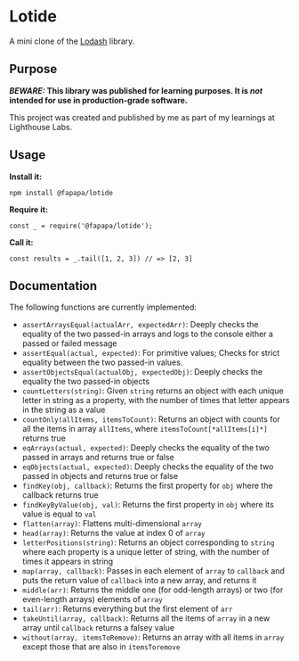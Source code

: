# Lotide

A mini clone of the [Lodash](https://lodash.com) library.

## Purpose

**_BEWARE:_ This library was published for learning purposes. It is
_not_ intended for use in production-grade software.**

This project was created and published by me as part of my learnings
at Lighthouse Labs.

## Usage

**Install it:**

`npm install @fapapa/lotide`

**Require it:**

`const _ = require('@fapapa/lotide');`

**Call it:**

`const results = _.tail([1, 2, 3]) // => [2, 3]`

## Documentation

The following functions are currently implemented:

* `assertArraysEqual(actualArr, expectedArr)`: Deeply checks the equality of the
  two passed-in arrays and logs to the console either a passed or failed message
* `assertEqual(actual, expected)`: For primitive values; Checks for strict
  equality between the two passed-in values.
* `assertObjectsEqual(actualObj, expectedObj)`: Deeply checks the equality the
  two passed-in objects
* `countLetters(string)`: Given `string` returns an object with each unique
  letter in string as a property, with the number of times that letter appears
  in the string as a value
* `countOnly(allItems, itemsToCount)`: Returns an object with counts for all the
  items in array `allItems`, where `itemsToCount[*allItems[i]*]` returns true
* `eqArrays(actual, expected)`: Deeply checks the equality of the two passed in
  arrays and returns true or false
* `eqObjects(actual, expected)`: Deeply checks the equality of the two passed in
  objects and returns true or false
* `findKey(obj, callback)`: Returns the first property for `obj` where the
  callback returns true
* `findKeyByValue(obj, val)`: Returns the first property in `obj` where its
  value is equal to `val`
* `flatten(array)`: Flattens multi-dimensional `array`
* `head(array)`: Returns the value at index 0 of `array`
* `letterPositions(string)`: Returns an object corresponding to `string` where
  each property is a unique letter of string, with the number of times it
  appears in string
* `map(array, callback)`: Passes in each element of `array` to `callback` and
  puts the return value of `callback` into a new array, and returns it
* `middle(arr)`: Returns the middle one (for odd-length arrays) or two (for
  even-length arrays) elements of `array`
* `tail(arr)`: Returns everything but the first element of `arr`
* `takeUntil(array, callback)`: Returns all the items of `array` in a new array
  until `callback` returns a falsey value
* `without(array, itemsToRemove)`: Returns an array with all items in `array`
  except those that are also in `itemsToremove`

